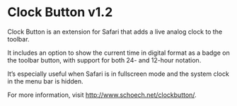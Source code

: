 # Clock Button v1.2

Clock Button is an extension for Safari that adds a live analog clock to the toolbar.

It includes an option to show the current time in digital format as a badge on the toolbar button, with support for both 24- and 12-hour notation.

It’s especially useful when Safari is in fullscreen mode and the system clock in the menu bar is hidden.

For more information, visit http://www.schoech.net/clockbutton/.